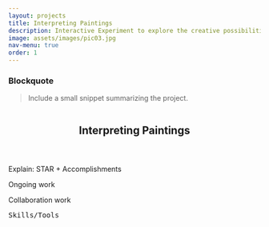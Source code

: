 ```yaml
---
layout: projects
title: Interpreting Paintings
description: Interactive Experiment to explore the creative possibilities of computers
image: assets/images/pic03.jpg 
nav-menu: true
order: 1
---
```


<!-- Main -->
<div id="main" class="alt">

<h3>Blockquote</h3>
<blockquote>Include a small snippet summarizing the project.</blockquote>

<section id="one">
	<div class="inner">
		<div class="inner"><span class="image fit"><img src="assets/images/pic10.jpg" alt="" data-position="top center" /> </span></div> 
		<header class="major">
			<h1>Interpreting Paintings <a href="https://sites.google.com/vt.edu/thewolverine/home?authuser=0" target="_blank"><i class="fa fa-external-link"></i></a></h1>
		</header>
		<div class="box">
			<p>Explain: STAR + Accomplishments</p>
			<p>Ongoing work</p>
            <p>Collaboration work</p>
		</div>
		<samp>Skills/Tools</samp>
	</div>
</section>
</div>
